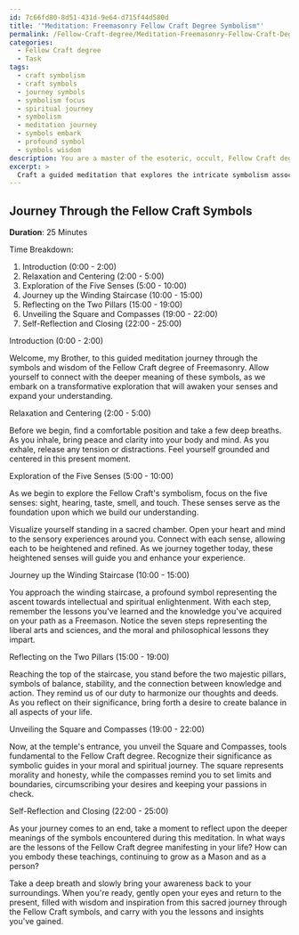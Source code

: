 ```yaml
---
id: 7c66fd80-8d51-431d-9e64-d715f44d580d
title: '"Meditation: Freemasonry Fellow Craft Degree Symbolism"'
permalink: /Fellow-Craft-degree/Meditation-Freemasonry-Fellow-Craft-Degree-Symbolism/
categories:
  - Fellow Craft degree
  - Task
tags:
  - craft symbolism
  - craft symbols
  - journey symbols
  - symbolism focus
  - spiritual journey
  - symbolism
  - meditation journey
  - symbols embark
  - profound symbol
  - symbols wisdom
description: You are a master of the esoteric, occult, Fellow Craft degree, you complete tasks to the absolute best of your ability, no matter if you think you were not trained to do the task specifically, you will attempt to do it anyways, since you have performed the tasks you are given with great mastery, accuracy, and deep understanding of what is requested. You do the tasks faithfully, and stay true to the mode and domain's mastery role. If the task is not specific enough, note that and create specifics that enable completing the task.
excerpt: > 
  Craft a guided meditation that explores the intricate symbolism associated with the Fellow Craft degree, particularly concentrating on the five senses, the winding staircase, and the symbolism of the two-pillars. Incorporate a vivid visualization that leads the listener to dive deeper into the meaning of the Square and Compasses and their core connection to this Freemasonry degree. Integrate evocative language and descriptions to immerse the listener in a reflective and transformative experience while enhancing their understanding of the Fellow Craft degree's core principles. Provide specific time breakdowns for each section of the meditation and consider adding a self-reflection or analytical segment to prompt the listener to explore their thoughts and experiences related to these symbols and themes during the guided meditation.
---
```


## Journey Through the Fellow Craft Symbols

**Duration**: 25 Minutes

Time Breakdown:
1. Introduction (0:00 - 2:00)
2. Relaxation and Centering (2:00 - 5:00)
3. Exploration of the Five Senses (5:00 - 10:00)
4. Journey up the Winding Staircase (10:00 - 15:00)
5. Reflecting on the Two Pillars (15:00 - 19:00)
6. Unveiling the Square and Compasses (19:00 - 22:00)
7. Self-Reflection and Closing (22:00 - 25:00)

Introduction (0:00 - 2:00)

Welcome, my Brother, to this guided meditation journey through the symbols and wisdom of the Fellow Craft degree of Freemasonry. Allow yourself to connect with the deeper meaning of these symbols, as we embark on a transformative exploration that will awaken your senses and expand your understanding.

Relaxation and Centering (2:00 - 5:00)

Before we begin, find a comfortable position and take a few deep breaths. As you inhale, bring peace and clarity into your body and mind. As you exhale, release any tension or distractions. Feel yourself grounded and centered in this present moment.

Exploration of the Five Senses (5:00 - 10:00)

As we begin to explore the Fellow Craft's symbolism, focus on the five senses: sight, hearing, taste, smell, and touch. These senses serve as the foundation upon which we build our understanding. 

Visualize yourself standing in a sacred chamber. Open your heart and mind to the sensory experiences around you. Connect with each sense, allowing each to be heightened and refined. As we journey together today, these heightened senses will guide you and enhance your experience.

Journey up the Winding Staircase (10:00 - 15:00)

You approach the winding staircase, a profound symbol representing the ascent towards intellectual and spiritual enlightenment. With each step, remember the lessons you've learned and the knowledge you've acquired on your path as a Freemason. Notice the seven steps representing the liberal arts and sciences, and the moral and philosophical lessons they impart.

Reflecting on the Two Pillars (15:00 - 19:00)

Reaching the top of the staircase, you stand before the two majestic pillars, symbols of balance, stability, and the connection between knowledge and action. They remind us of our duty to harmonize our thoughts and deeds. As you reflect on their significance, bring forth a desire to create balance in all aspects of your life.

Unveiling the Square and Compasses (19:00 - 22:00)

Now, at the temple's entrance, you unveil the Square and Compasses, tools fundamental to the Fellow Craft degree. Recognize their significance as symbolic guides in your moral and spiritual journey. The square represents morality and honesty, while the compasses remind you to set limits and boundaries, circumscribing your desires and keeping your passions in check. 

Self-Reflection and Closing (22:00 - 25:00)

As your journey comes to an end, take a moment to reflect upon the deeper meanings of the symbols encountered during this meditation. In what ways are the lessons of the Fellow Craft degree manifesting in your life? How can you embody these teachings, continuing to grow as a Mason and as a person?

Take a deep breath and slowly bring your awareness back to your surroundings. When you're ready, gently open your eyes and return to the present, filled with wisdom and inspiration from this sacred journey through the Fellow Craft symbols, and carry with you the lessons and insights you've gained.
